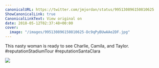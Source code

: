 ```yaml
---
canonicalURL: https://twitter.com/jmjordan/status/995130896150810625
ShowCanonicalLink: true
CanonicalLinkText: View original on
date: 2018-05-12T02:37:48+00:00
cover:
  image: "/images/995130896150810625-Dc9qPyBUwAAe2DF.jpg"
---
```

This nasty woman is ready to see Charlie, Camila, and Taylor.  #reputationStadiumTour #reputationSantaClara

![](/images/995130896150810625-Dc9qPyBUwAAe2DF.jpg)
